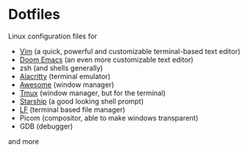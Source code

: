 # Dotfiles

Linux configuration files for
- [Vim](https://github.com/vim/vim) (a quick, powerful and customizable terminal-based text editor)
- [Doom Emacs](https://github.com/hlissner/doom-emacs) (an even more customizable text editor)
- zsh (and shells generally)
- [Alacritty](https://github.com/alacritty/alacritty) (terminal emulator)
- [Awesome](https://awesomewm.org/) (window manager)
- [Tmux](https://github.com/tmux/tmux/wiki) (window manager, but for the terminal)
- [Starship](https://starship.rs/) (a good looking shell prompt)
- [LF](https://github.com/gokcehan/lf) (terminal based file manager)
- Picom (compositor, able to make windows transparent)
- GDB (debugger)

and more
